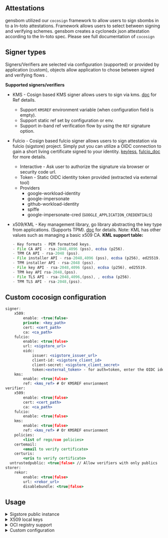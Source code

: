 ## Attestations
gensbom utilized our `cocosign` framework to allow users to sign sbombs in to a In-toto attestations.
Framework allows users to select between signing and verifying schemes. 
gensbom creates a cyclonedx json attestation according to the In-toto spec.
Please see full documentation of `cocosign` 

## Signer types
Signers/Verifiers are selected via configuration (supported) or provided by application (custom), objects allow application to chose between signed and verifying flows .

**Supported signers/verifiers**

- KMS - Cosign based KMS signer allows users to sign via kms.
[doc](https://github.com/sigstore/cosign/blob/main/KMS.md) for Ref details.
    - Support `KMSREF` environment variable (when configuration field is empty).
    - Support static ref set by configuration or env.
    - Support in-band ref verification flow by using the `REF` signature option.
- Fulcio - Cosign based fulcio signer allows users to sign attestation via fulcio (sigstore) project.
Simply put you can utilize a OIDC connection to gain a short living certificate signed to your identity.
[keyless](https://github.com/sigstore/cosign/blob/main/KEYLESS.md), [fulcio_doc](https://github.com/sigstore/fulcio) for more details.
    - Interactive - Ask user to authorize the signature via browser or security code url.
    - Token - Static OIDC identity token provided (extracted via external tool)
    - Providers
        - google-workload-identity
        - google-impersonate
        - github-workload-identity
        - spiffe
        - google-impersonate-cred (`GOOGLE_APPLICATION_CREDENTIALS`)
- x509/KML - Key management library, go library abstracting the key type from applications. (Supports TPM). [doc](https://github.com/scribe-security/KML) for details.
Note: KML has other values such as managing a basic x509 CA.
**KML support table:**
    
    ```jsx
    - Key formats - PEM formatted keys.
    - File CA API - rsa-2048,4096 (pss), ecdsa (p256).
    - TPM CA API - rsa-2048 (pss).
    - File installer API - rsa-2048,4096 (pss), ecdsa (p256), ed25519.
    - TPM installer API - rsa-2048 (pss).
    - File key API - rsa-2048,4096 (pss), ecdsa (p256), ed25519.
    - TPM key API rsa-2048,(pss).
    - File TLS API - rsa-2048,4096,(pss), , ecdsa (p256).
    - TPM TLS API - rsa-2048,(pss).
    ```

## Custom cocosign configuration
```jsx
signer:
	x509:
	    enable: <true|false>
	    private: <key_path>
	    cert: <cert_path>
	    ca: <ca_path>
	fulcio:
	    enable: <true|false>
	    url: <sigstore_url>
	    oidc:
	        issuer: <sigstore_issuer_url>
	        client-id: <sigstore_client_id>
	        client-secret: <sigstore_client_secret>
	        token:<external_token> - for auth=token, enter the OIDC identity token
	kms:
	    enable: <true|false>
	    ref: <kms_ref> # Or KMSREF envrionment
verifier:
	x509:
	    enable: <true|false>
	    cert: <cert_path>
	    ca: <ca_path>
	fulcio:
	    enable: <true|false>
	kms:
	    enable: <true|false>
	    ref: <kms_ref> # Or KMSREF envrionment
	policies:
		<list of rego/cue policies>
	certemail: 
		<email to verify certificate>
	certuris: 
		<uris to verify certificate>
  untrustedpublic: <true|false> // Allow verifiers with only publics
storer:
	rekor:
	    enable: <true|false>
	    url: <rekor_url>
	    disablebundle: <true|false>
```

## Usage
<details>
  <summary> Sigstore public instance </summary>

### Sigstore
Sigstore signer and verifier allow you to use ephemeral short living keys based on OIDC identity (google, microsoft, github).
You may can use the default Sigstore `cocosign` configuration flag.
Sigstore will also provide a transperancy log for any one to verify your signatures against (`rekor`)

```bash
gensbom busybox:latest -o attest --attest.default sigstore -v
gensbom verify busybox:latest --attest.default sigstore -v
``` 
Default config
```
signer:
    fulcio:
        enable: true
        url: https://fulcio.sigstore.dev
        oidc:
            auth: interactive
            issuer: https://oauth2.sigstore.dev/auth
            client-id: sigstore
verifier:
    fulcio:
        enable: true
storer:
    rekor:
        enable: true
        url: https://rekor.sigstore.dev
        disablebundle: false
```

</details>

<details>
  <summary> X509 local keys </summary>

### X509 local keys
X509 flows allow you to use local keys, cert and CA file to sign and verify you sboms.
You may can use the default x509 `cocosign` configuration flag.

```bash
gensbom busybox:latest -o attest --attest.default x509 -v
gensbom verify busybox:latest --attest.default fulcio -v
```
Default config
```
signer:
    x509:
        enable: true
        private: /etc/cocosign/keys/private/default.pem
        cert: /etc/cocosign/keys/public/cert.pem
        ca: /etc/cocosign/keys/public/ca.pem
verifier:
    x509:
        enable: true
        cert: /etc/cocosign/keys/public/cert.pem
        ca: /etc/cocosign/keys/public/ca.pem
```
</details>

<details>
  <summary> OCI registry support </summary>

### OCI attestation storage
Gensbom supports upload attestations to your OCI registry.
Attestations can be attached to a specific image or uploaded to a general repo location.
OCI as a attestation cache provides access across you supply chain.

```bash
```bash
# Generate sbom/slsa attestation
gensbom <image|git|directory|file> -vv -o <attest|attest-slsa> -f --oci --oci-repo=<custom OCI repo>

# Verify attestation using cosign 
gensbom verify <image|git|directory|file> -vv -i <attest|attest-slsa> -f --oci --oci-repo=<custom OCI repo>
```
</details>

<details>
  <summary> Custom configuration </summary>

### Custom
You may use any configuration supported by `cocosign` as well.
Create a configuration file (default .cocosign)

```bash
gensbom busybox:latest -o attest --attest.config <config_path> -v
gensbom verify busybox:latest --attest.config <config_path> -v
``` 
</details>